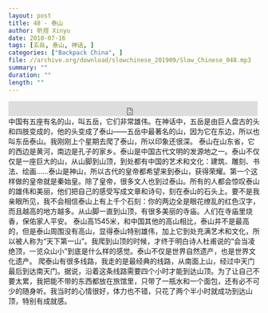 ```yaml
---
layout: post
title: 48 - 泰山
author: 昕煜 Xinyu
date: 2010-07-16
tags: [五岳, 泰山, 神话, ]
categories: ["Backpack China", ]
file: //archive.org/download/slowchinese_201909/Slow_Chinese_048.mp3
summary: ""
duration: ""
length: ""
---
```


<iframe src="https://archive.org/embed/slowchinese_201909/Slow_Chinese_048.mp3" width="500" height="30" frameborder="0" webkitallowfullscreen="true" mozallowfullscreen="true" allowfullscreen></iframe>
中国有五座有名的山，叫五岳，它们非常雄伟。在神话中，五岳是由巨人盘古的头和四肢变成的，他的头变成了泰山——五岳中最著名的山，因为它在东边，所以也叫东岳泰山。我刚刚上个星期去爬了泰山，所以印象还很深。
泰山在山东省，它的西边是黄河，南边是孔子的家乡。泰山是中国古代文明的发源地之一。泰山不仅仅是一座巨大的山，从山脚到山顶，到处都有中国的艺术和文化：建筑、雕刻、书法、绘画……泰山是神山，所以古代的皇帝都希望来到泰山，获得荣耀。第一个这样做的皇帝就是秦始皇。除了皇帝，很多文人也到过泰山。所有的人都会惊叹泰山的雄伟和美丽，他们把自己的感受写成文章和诗句，刻在泰山的石头上。要不是我亲眼所见，我不会相信泰山上有上千个石刻：你的两边全是眼花缭乱的红色汉字，而且越高的地方越多。从山脚一直到山顶，有很多美丽的寺庙。人们在寺庙里烧香，保佑家人平安。
泰山高1545米，和中国其他的高山相比，泰山并不是最高的，但是泰山周围没有高山，显得泰山特别雄伟，加上它到处充满艺术和文化，所以被人称为“天下第一山”。我爬到山顶的时候，才终于明白诗人杜甫说的“会当凌绝顶，一览众山小”到底是什么样的感觉。泰山不仅是世界自然遗产，也是世界文化遗产。
爬泰山有很多线路，我走的是最经典的线路，从南面上山，经过中天门最后到达南天门。据说，沿着这条线路需要四个小时才能到达山顶。为了让自己不要太累，我把能不带的东西都放在旅馆里，只带了一瓶水和一个面包，还有必不可少的随身听。我当时的心情很好，体力也不错，只花了两个半小时就成功到达山顶，特别有成就感。
 
